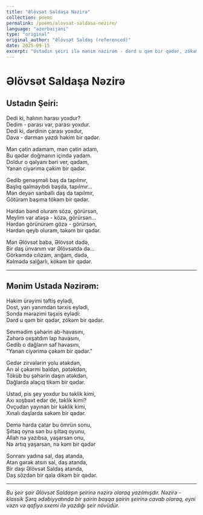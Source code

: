 ```yaml
---
title: "Əlövsət Saldaşa Nəzirə"
collection: poems
permalink: /poems/alovsat-saldasa-nezire/
language: "azerbaijani"
type: "original"
original_author: "Əlövsət Saldaş (referenced)"
date: 2025-09-15
excerpt: "Ustadın şeiri ilə mənim nəzirəm - dərd u qəm bir qədər, zökəm bir qədər..."
---
```


# Əlövsət Saldaşa Nəzirə

## Ustadın Şeiri:

Dedi ki, halının harası yoxdur?  
Dedim - parası var, parası yoxdur.  
Dedi ki, dərdinin çarası yoxdur,  
Dava - dərman yazdı həkim bir qədər.  

Mən çətin adamam, mən çətin adam,  
Bu qədər doğmanın içində yadam.  
Doldur o qəlyanı bəri ver, qadam,  
Yanan ciyərimə çəkim bir qədər.  

Gedib genəşməli baş da tapılmır,  
Başlıq qalmayıbdı başda, tapılmır...  
Mən deyən sanballı daş da tapılmır,  
Götürəm başıma tökəm bir qədər.  

Hərdən bənd oluram sözə, görürsən,  
Meylim var atəşə - közə, görürsən...  
Hərdən görünürəm gözə - görürsən,  
Hərdən qeyb oluram, təkəm bir qədər.  

Mən Əlövsət baba, Əlövsət dədə,  
Bir daş ünvanım var Əlövsətdə də...  
Görkəmdə cılızam, arığam, dədə,  
Kəlmədə salğarlı, kökəm bir qədər.  

---

## Mənim Ustada Nəzirəm:

Həkim ürəyimi təftiş eylədi,  
Dost, yarı yanımdan tərxis eylədi,  
Sonda mərəzimi təşxis eylədi:  
Dərd u qəm bir qədər, zökəm bir qədər.  

Sevmədim şəhərin ab-havasını,  
Zəhərə oxşatdım lap havasını,  
Gedib o dağların saf havasını,  
"Yanan ciyərimə çəkəm bir qədər."  

Gedər zirvələrin yolu ətəkdən,  
Arı əl çəkərmi baldan, pətəkdən,  
Töküb bu şəhərin daşın ətəkdən,  
Dağlarda alaçıq tikəm bir qədər.  

Ustad, pis şey yoxdur bu təklik kimi,  
Axı xoşbəxt edər de, təklik kimi?  
Ovçudan yayınan bir kəklik kimi,  
Xınalı daşlarda səkəm bir qədər.  

Demə harda çatar bu ömrün sonu,  
Şıltaq oyna sən bu şıltaq oyunu,  
Allah nə yazıbsa, yaşarsan onu,  
Nə artıq yaşarsan, nə kəm bir qədər  

Sonranı yadına sal, daş atanda,  
Atan gərək atsın sal, daş atanda,  
Bir daşı Əlövsət Saldaş atanda,  
Daş sözdən bir qala dikəm bir qədər.  

---

*Bu şeir şair Əlövsət Saldaşın şeirinə nəzirə olaraq yazılmışdır. Nəzirə - klassik Şərq ədəbiyyatında bir şairin başqa şairin şeirinə cavab olaraq, eyni vəzn və qafiyə sxemi ilə yazdığı şeir növüdür.*